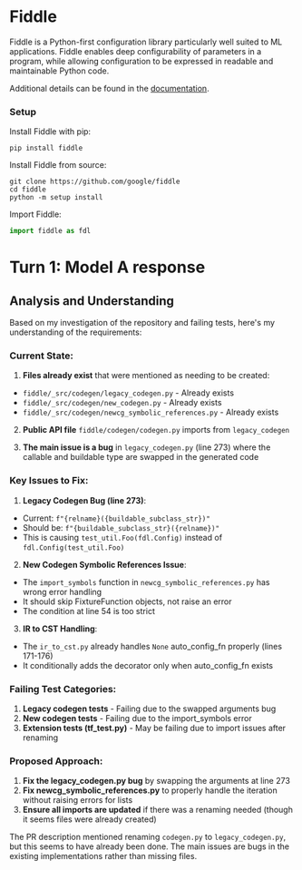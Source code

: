 # Fiddle


Fiddle is a Python-first configuration library particularly well suited to ML
applications. Fiddle enables deep configurability of parameters in a program,
while allowing configuration to be expressed in readable and maintainable Python
code.

Additional details can be found in the [documentation].

[documentation]: https://fiddle.readthedocs.io


### Setup


Install Fiddle with pip:

```shell
pip install fiddle
```

Install Fiddle from source:

```shell
git clone https://github.com/google/fiddle
cd fiddle
python -m setup install
```

Import Fiddle:

```python
import fiddle as fdl
```

# Turn 1: Model A response

## Analysis and Understanding

Based on my investigation of the repository and failing tests, here's my understanding of the requirements:

### Current State:
1. **Files already exist** that were mentioned as needing to be created:
- `fiddle/_src/codegen/legacy_codegen.py` - Already exists
- `fiddle/_src/codegen/new_codegen.py` - Already exists
- `fiddle/_src/codegen/newcg_symbolic_references.py` - Already exists

2. **Public API file** `fiddle/codegen/codegen.py` imports from `legacy_codegen`

3. **The main issue is a bug** in `legacy_codegen.py` (line 273) where the callable and buildable type are swapped in the generated code

### Key Issues to Fix:

1. **Legacy Codegen Bug (line 273)**:
- Current: `f"{relname}({buildable_subclass_str})"`
- Should be: `f"{buildable_subclass_str}({relname})"`
- This is causing `test_util.Foo(fdl.Config)` instead of `fdl.Config(test_util.Foo)`

2. **New Codegen Symbolic References Issue**:
- The `import_symbols` function in `newcg_symbolic_references.py` has wrong error handling
- It should skip FixtureFunction objects, not raise an error
- The condition at line 54 is too strict

3. **IR to CST Handling**:
- The `ir_to_cst.py` already handles `None` auto_config_fn properly (lines 171-176)
- It conditionally adds the decorator only when auto_config_fn exists

### Failing Test Categories:

1. **Legacy codegen tests** - Failing due to the swapped arguments bug
2. **New codegen tests** - Failing due to the import_symbols error
3. **Extension tests (tf_test.py)** - May be failing due to import issues after renaming

### Proposed Approach:

1. **Fix the legacy_codegen.py bug** by swapping the arguments at line 273
2. **Fix newcg_symbolic_references.py** to properly handle the iteration without raising errors for lists
3. **Ensure all imports are updated** if there was a renaming needed (though it seems files were already created)

The PR description mentioned renaming `codegen.py` to `legacy_codegen.py`, but this seems to have already been done. The main issues are bugs in the existing implementations rather than missing files.
